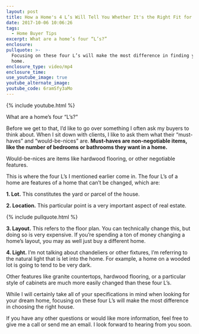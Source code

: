 ```yaml
---
layout: post
title: How a Home's 4 L’s Will Tell You Whether It's the Right Fit for You
date: 2017-10-06 10:06:26
tags:
  - Home Buyer Tips
excerpt: What are a home’s four “L’s?”
enclosure:
pullquote: >-
  Focusing on these four L’s will make the most difference in finding your dream
  home.
enclosure_type: video/mp4
enclosure_time:
use_youtube_image: true
youtube_alternate_image:
youtube_code: 6ramSfy3aMo
---
```



{% include youtube.html %}

What are a home’s four “L’s?”

Before we get to that, I’d like to go over something I often ask my buyers to think about. When I sit down with clients, I like to ask them what their “must-haves” and “would-be-nices” are. **Must-haves are non-negotiable items, like the number of bedrooms or bathrooms they want in a home.**

Would-be-nices are items like hardwood flooring, or other negotiable features.

This is where the four L’s I mentioned earlier come in. The four L’s of a home are features of a home that can’t be changed, which are:

**1. Lot.** This constitutes the yard or parcel of the house.

**2. Location.** This particular point is a very important aspect of real estate.

{% include pullquote.html %}

**3. Layout.** This refers to the floor plan. You can technically change this, but doing so is very expensive. If you’re spending a ton of money changing a home’s layout, you may as well just buy a different home.

**4. Light.** I’m not talking about chandeliers or other fixtures, I’m referring to the natural light that is let into the home. For example, a home on a wooded lot is going to tend to be very dark.

Other features like granite countertops, hardwood flooring, or a particular style of cabinets are much more easily changed than these four L’s.

While I will certainly take all of your specifications in mind when looking for your dream home, focusing on these four L’s will make the most difference in choosing the right house.

If you have any other questions or would like more information, feel free to give me a call or send me an email. I look forward to hearing from you soon.